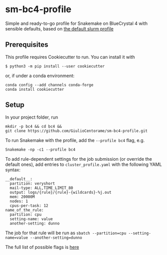 # sm-bc4-profile
Simple and ready-to-go profile for Snakemake on BlueCrystal 4 with sensible defaults, based on [the default slurm profile](https://github.com/Snakemake-Profiles/slurm)

## Prerequisites
This profile requires Cookiecutter to run. You can install it with

```
$ python3 -m pip install --user cookiecutter
```
or, if under a conda environment:
```
conda config --add channels conda-forge
conda install cookiecutter
```
## Setup
In your project folder, run
```
mkdir -p bc4 && cd bc4 &&
git clone https://github.com/GiulioCentorame/sm-bc4-profile.git
```

To run Snakemake with the profile, add the `--profile bc4` flag, e.g.

```
Snakemake -np -c1 --profile bc4
```

To add rule-dependent settings for the job submission (or override the default ones), add entries to `cluster_profile.yaml` with the following YAML syntax:

```
__default__:
  partition: veryshort
  mail-type: ALL,TIME_LIMIT_80
  output: logs/{rule}/{rule}-{wildcards}-%j.out
  mem: 20000M
  nodes: 1
  cpus-per-task: 12
name_of_the_rule:
  partition: cpu
  setting-name: value
  another-setting: dunno
```
The job for that rule will be run as `sbatch --partition=cpu --setting-name=value --another-setting=dunno`

The full list of possible flags is [here](https://slurm.schedmd.com/sbatch.html)
